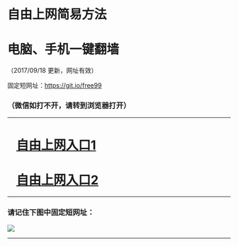 ﻿# 自由上网简易方法

# 电脑、手机一键翻墙

（2017/09/18 更新，网址有效）

固定短网址：https://git.io/free99

### （微信如打不开，请转到浏览器打开）


***





# &nbsp;&nbsp; <a href="http://ft937126936.fwq-tz1005.info/fwqtz01.html?t=091800130972 " target="_blank">自由上网入口1</a>
# &nbsp;&nbsp; <a href="http://ft641810258.fwq-tz1006.info/fwqtz02.html?t=091800127582 " target="_blank">自由上网入口2</a>
***

### 请记住下图中固定短网址：

<img src="https://s3-us-west-2.amazonaws.com/fwq-1001/yjfq-20170905okok.png" /> 


***

